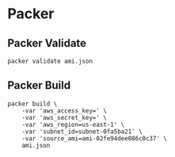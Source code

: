 # Packer

## Packer Validate

```
packer validate ami.json
```
## Packer Build
```
packer build \
    -var 'aws_access_key=' \
    -var 'aws_secret_key=' \
    -var 'aws_region=us-east-1' \
    -var 'subnet_id=subnet-0fa5ba21' \
    -var 'source_ami=ami-02fe94dee086c0c37' \
    ami.json
```
